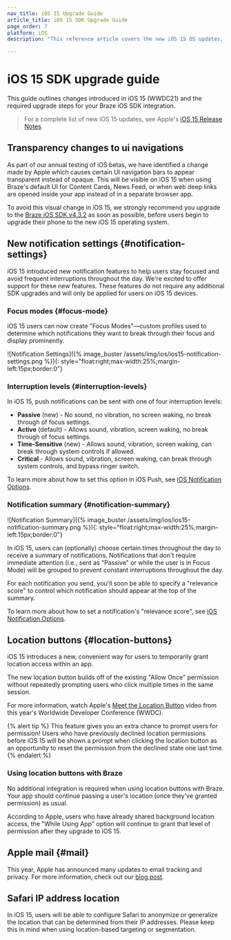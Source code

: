 ```yaml
---
nav_title: iOS 15 Upgrade Guide
article_title: iOS 15 SDK Upgrade Guide
page_order: 7
platform: iOS
description: "This reference article covers the new iOS 15 OS updates, required SDK updates, and new features."

---
```


# iOS 15 SDK upgrade guide

This guide outlines changes introduced in iOS 15 (WWDC21) and the required upgrade steps for your Braze iOS SDK integration.

> For a complete list of new iOS 15 updates, see Apple's [iOS 15 Release Notes](https://developer.apple.com/documentation/ios-ipados-release-notes/ios-ipados-15-release-notes).


## Transparency changes to ui navigations

As part of our annual testing of iOS betas, we have identified a change made by Apple which causes certain UI navigation bars to appear transparent instead of opaque. This will be visible on iOS 15 when using Braze's default UI for Content Cards, News Feed, or when web deep links are opened inside your app instead of in a separate browser app.

To avoid this visual change in iOS 15, we strongly recommend you upgrade to the [Braze iOS SDK v4.3.2][1] as soon as possible, before users begin to upgrade their phone to the new iOS 15 operating system.

## New notification settings {#notification-settings}

iOS 15 introduced new notification features to help users stay focused and avoid frequent interruptions throughout the day. We're excited to offer support for these new features. These features do not require any additional SDK upgrades and will only be applied for users on iOS 15 devices.

### Focus modes {#focus-mode}

iOS 15 users can now create "Focus Modes"—custom profiles used to determine which notifications they want to break through their focus and display prominently.

![Notification Settings]({% image_buster /assets/img/ios/ios15-notification-settings.png %}){: style="float:right;max-width:25%;margin-left:15px;border:0"}

### Interruption levels {#interruption-levels}

In iOS 15, push notifications can be sent with one of four interruption levels:

* **Passive** (new) - No sound, no vibration, no screen waking, no break through of focus settings.
* **Active** (default) - Allows sound, vibration, screen waking, no break through of focus settings.
* **Time-Sensitive** (new) - Allows sound, vibration, screen waking, can break through system controls if allowed.
* **Critical** - Allows sound, vibration, screen waking, can break through system controls, and bypass ringer switch.

To learn more about how to set this option in iOS Push, see [iOS Notification Options]({{site.baseurl}}/user_guide/message_building_by_channel/push/ios/notification_options/#interruption-level).

### Notification summary {#notification-summary}

![Notification Summary]({% image_buster /assets/img/ios/ios15-notification-summary.png %}){: style="float:right;max-width:25%;margin-left:15px;border:0"}

In iOS 15, users can (optionally) choose certain times throughout the day to receive a summary of notifications. Notifications that don't require immediate attention (i.e., sent as "Passive" or while the user is in Focus Mode) will be grouped to prevent constant interruptions throughout the day.

For each notification you send, you'll soon be able to specify a "relevance score" to control which notification should appear at the top of the summary.

To learn more about how to set a notification's "relevance score", see [iOS Notification Options]({{site.baseurl}}/user_guide/message_building_by_channel/push/ios/notification_options/#relevance-score).

## Location buttons {#location-buttons}

iOS 15 introduces a new, convenient way for users to temporarily grant location access within an app. 

The new location button builds off of the existing "Allow Once" permission without repeatedly prompting users who click multiple times in the same session.

For more information, watch Apple's [Meet the Location Button](https://developer.apple.com/videos/play/wwdc2021/10102/) video from this year's Worldwide Developer Conference (WWDC).

{% alert tip %}
This feature gives you an extra chance to prompt users for permission! Users who have previously declined location permissions before iOS 15 will be shown a prompt when clicking the location button as an opportunity to reset the permission from the declined state one last time.
{% endalert %}

### Using location buttons with Braze

No additional integration is required when using location buttons with Braze. Your app should continue passing a user's location (once they've granted permission) as usual.

According to Apple, users who have already shared background location access, the "While Using App" option will continue to grant that level of permission after they upgrade to iOS 15.

## Apple mail {#mail}

This year, Apple has announced many updates to email tracking and privacy. For more information, check out our [blog post](https://www.braze.com/resources/articles/9-ways-email-marketers-can-respond-to-apples-mail-privacy-protection-feature).

## Safari IP address location

In iOS 15, users will be able to configure Safari to anonymize or generalize the location that can be determined from their IP addresses. Please keep this in mind when using location-based targeting or segmentation.

[1]: https://github.com/Appboy/appboy-ios-sdk/releases/tag/4.3.2
[2]: https://github.com/Appboy/appboy-ios-sdk/issues
[3]: {{site.baseurl}}/user_guide/message_building_by_channel/push/ios/notification_options/#interruption-level
